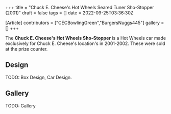 +++
title = "Chuck E. Cheese's Hot Wheels Seared Tuner Sho-Stopper (2001)"
draft = false
tags = []
date = 2022-09-25T03:36:30Z

[Article]
contributors = ["CECBowlingGreen","BurgersNuggs445"]
gallery = []
+++

The **Chuck E. Cheese's Hot Wheels Sho-Stopper** is a Hot Wheels car made exclusively for Chuck E. Cheese's location's in 2001-2002. These were sold at the prize counter.

## Design ##
TODO: Box Design, Car Design.


## Gallery ##
TODO: Gallery